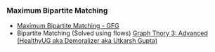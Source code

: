 ### Maximum Bipartite Matching

* [Maximum Bipartite Matching - GFG](https://www.geeksforgeeks.org/maximum-bipartite-matching/)
* Bipartite Matching (Solved using flows) [Graph Thory 3: Advanced (HealthyUG aka Demoralizer aka Utkarsh Gupta)](https://unacademy.com/class/graph-theory-3-advanced/YA6ZG3XD)
